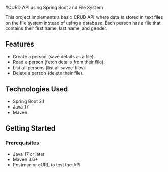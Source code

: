 #CURD API using Spring Boot and File System

This project implements a basic CRUD API where data is stored in text files on the file system instead of using a database. Each person has a file that contains their first name, last name, and gender.

## Features
- Create a person (save details as a file).
- Read a person (fetch details from their file).
- List all persons (list all saved files).
- Delete a person (delete their file).

## Technologies Used
- Spring Boot 3.1
- Java 17
- Maven

## Getting Started

### Prerequisites
- Java 17 or later
- Maven 3.6+
- Postman or cURL to test the API
